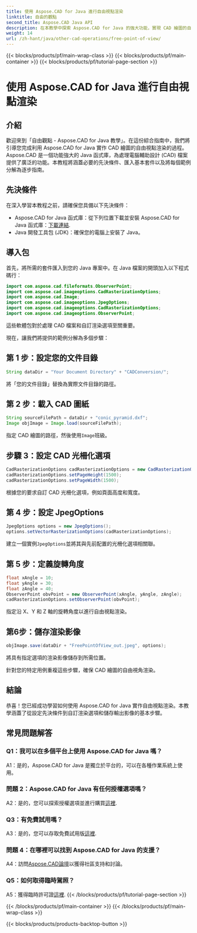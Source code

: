 ```yaml
---
title: 使用 Aspose.CAD for Java 進行自由視點渲染
linktitle: 自由的觀點
second_title: Aspose.CAD Java API
description: 在本教學中探索 Aspose.CAD for Java 的強大功能，實現 CAD 繪圖的自由視點渲染。釋放 Aspose.CAD 的潛力。
weight: 14
url: /zh-hant/java/other-cad-operations/free-point-of-view/
---
```


{{< blocks/products/pf/main-wrap-class >}}
{{< blocks/products/pf/main-container >}}
{{< blocks/products/pf/tutorial-page-section >}}

# 使用 Aspose.CAD for Java 進行自由視點渲染

## 介紹

歡迎來到「自由觀點 - Aspose.CAD for Java 教學」。在這份綜合指南中，我們將引導您完成利用 Aspose.CAD for Java 實作 CAD 繪圖的自由視點渲染的過程。 Aspose.CAD 是一個功能強大的 Java 函式庫，為處理電腦輔助設計 (CAD) 檔案提供了廣泛的功能。本教程將涵蓋必要的先決條件、匯入基本套件以及將每個範例分解為逐步指南。

## 先決條件

在深入學習本教程之前，請確保您具備以下先決條件：
-  Aspose.CAD for Java 函式庫：從下列位置下載並安裝 Aspose.CAD for Java 函式庫：[下載連結](https://releases.aspose.com/cad/java/).
- Java 開發工具包 (JDK)：確保您的電腦上安裝了 Java。

## 導入包

首先，將所需的套件匯入到您的 Java 專案中。在 Java 檔案的開頭加入以下程式碼行：
```java
import com.aspose.cad.fileformats.ObserverPoint;
import com.aspose.cad.imageoptions.CadRasterizationOptions;
import com.aspose.cad.Image;
import com.aspose.cad.imageoptions.JpegOptions;
import com.aspose.cad.imageoptions.CadRasterizationOptions;
import com.aspose.cad.imageoptions.ObserverPoint;
```

這些軟體包對於處理 CAD 檔案和自訂渲染選項至關重要。

現在，讓我們將提供的範例分解為多個步驟：

## 第 1 步：設定您的文件目錄

```java
String dataDir = "Your Document Directory" + "CADConversion/";
```

將「您的文件目錄」替換為實際文件目錄的路徑。

## 第 2 步：載入 CAD 圖紙

```java
String sourceFilePath = dataDir + "conic_pyramid.dxf";
Image objImage = Image.load(sourceFilePath);
```

指定 CAD 繪圖的路徑，然後使用`Image`班級。

## 步驟 3：設定 CAD 光柵化選項

```java
CadRasterizationOptions cadRasterizationOptions = new CadRasterizationOptions();
cadRasterizationOptions.setPageHeight(1500);
cadRasterizationOptions.setPageWidth(1500);
```

根據您的要求自訂 CAD 光柵化選項，例如頁面高度和寬度。

## 第 4 步：設定 JpegOptions

```java
JpegOptions options = new JpegOptions();
options.setVectorRasterizationOptions(cadRasterizationOptions);
```

建立一個實例`JpegOptions`並將其與先前配置的光柵化選項相關聯。

## 第 5 步：定義旋轉角度

```java
float xAngle = 10;
float yAngle = 30;
float zAngle = 40;
ObserverPoint obvPoint = new ObserverPoint(xAngle, yAngle, zAngle);
cadRasterizationOptions.setObserverPoint(obvPoint);
```

指定沿 X、Y 和 Z 軸的旋轉角度以進行自由視點渲染。

## 第6步：儲存渲染影像

```java
objImage.save(dataDir + "FreePointOfView_out.jpeg", options);
```

將具有指定選項的渲染影像儲存到所需位置。

針對您的特定用例重複這些步驟，確保 CAD 繪圖的自由視角渲染。

## 結論

恭喜！您已經成功學習如何使用 Aspose.CAD for Java 實作自由視點渲染。本教學涵蓋了從設定先決條件到自訂渲染選項和儲存輸出影像的基本步驟。

## 常見問題解答

### Q1：我可以在多個平台上使用 Aspose.CAD for Java 嗎？

A1：是的，Aspose.CAD for Java 是獨立於平台的，可以在各種作業系統上使用。

### 問題 2：Aspose.CAD for Java 有任何授權選項嗎？

 A2：是的，您可以探索授權選項並進行購買[這裡](https://purchase.aspose.com/buy).

### Q3：有免費試用嗎？

A3：是的，您可以存取免費試用版[這裡](https://releases.aspose.com/).

### 問題 4：在哪裡可以找到 Aspose.CAD for Java 的支援？

 A4：訪問[Aspose.CAD論壇](https://forum.aspose.com/c/cad/19)以獲得社區支持和討論。

### Q5：如何取得臨時駕照？

 A5：獲得臨時許可證[這裡](https://purchase.aspose.com/temporary-license/).
{{< /blocks/products/pf/tutorial-page-section >}}

{{< /blocks/products/pf/main-container >}}
{{< /blocks/products/pf/main-wrap-class >}}

{{< blocks/products/products-backtop-button >}}
